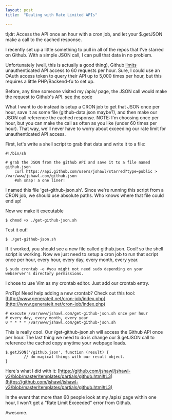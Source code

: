```yaml
---
layout: post
title:  "Dealing with Rate Limited APIs"

---
```

tl;dr: Access the API once an hour with a cron job, and let your $.getJSON make a call to the cached response.

I recently set up a little something to pull in all of the repos that I've starred on Github. With a simple JSON call, I can pull that data in no problem. 

Unfortunately (well, this is actually a good thing), Github [limits](http://developer.github.com/v3/#rate-limiting) unauthenticated API access to 60 requests per hour. Sure, I could use an OAuth access token to query their API up to 5,000 times per hour, but this requires a little PHP/Backend-fu to set up.

Before, any time someone visited my /apis/ page, the JSON call would make the request to Github's API. [see the code](https://github.com/jshawl/jshawl-v3/blob/0d0ac608c215bacab8f766caf7cd88d6f6c5564c/templates/partials/github.html#L3)

What I want to do instead is setup a CRON job to get that JSON once per hour, save it as some file (github-data.json maybe?), and then make our JSON call reference the cached response. NOTE: I'm choosing once per hour, but you can make the call as often as you like (under 60 times per hour). That way, we'll never have to worry about exceeding our rate limit for unauthenticated API access.

First, let's write a shell script to grab that data and write it to a file:
<span data-lang='sh'></span>

    #!/bin/sh

    # grab the JSON from the github API and save it to a file named github.json
        curl https://api.github.com/users/jshawl/starred?type=public > /var/www/jshawl.com/github.json
        #oh snap! a one liner!

I named this file 'get-github-json.sh'. Since we're running this script from a CRON job, we should use absolute paths. Who knows where that file could end up!

Now we make it executable
<span data-lang='sh'></span>

    $ chmod +x ./get-github-json.sh

Test it out!
<span data-lang='sh'></span>

    $ ./get-github-json.sh

If it worked, you should see a new file called github.json. Cool! so the shell script is working. Now we just need to setup a cron job to run that script once per hour, every hour, every day, every month, every year.

    $ sudo crontab -e #you might not need sudo depending on your webserver's directory permissions.

I chose to use Vim as my crontab editor. Just add our crontab entry.

ProTip! Need help adding a new crontab? Check out this tool: [http://www.generateit.net/cron-job/index.php](http://www.generateit.net/cron-job/index.php)
<span data-lang='sh'></span>

    # execute /var/www/jshawl.com/get-github-json.sh once per hour
    # every day, every month, every year
    0 * * * * /var/www/jshawl.com/get-github-json.sh

This is really cool. Our /get-github-json.sh will access the Github API once per hour. The last thing we need to do is change our $.getJSON call to reference the cached copy anytime your webpage loads.
<span data-lang='lang-js'></span>

    $.getJSON('/github.json', function (result) {
            // do magical things with our result object.
    }

Here's what I did with it: [https://github.com/jshawl/jshawl-v3/blob/master/templates/partials/github.html#L3](https://github.com/jshawl/jshawl-v3/blob/master/templates/partials/github.html#L3)

In the event that more than 60 people look at my /apis/ page within one hour, I won't get a "Rate Limit Exceeded" error from Github.

Awesome.







